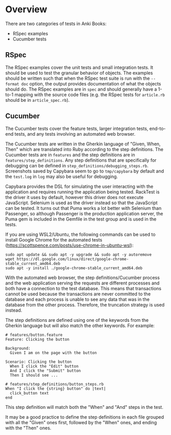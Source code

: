 # Overview

There are two categories of tests in Anki Books:
- RSpec examples
- Cucumber tests

## RSpec

The RSpec examples cover the unit tests and small integration tests. It should be used to test the granular behavior of objects. The examples should be written such that when the RSpec test suite is run with the `--format doc` option, the output provides documentation of what the objects should do. The RSpec examples are in `spec` and should generally have a 1-to-1 mapping with the source code files (e.g. the RSpec tests for `article.rb` should be in `article_spec.rb`).

## Cucumber

The Cucumber tests cover the feature tests, larger integration tests, end-to-end tests, and any tests involving an automated web browser.

The Cucumber tests are written in the Gherkin language of "Given, When, Then" which are translated into Ruby according to the step definitions. The Cucumber tests are in `features` and the step definitions are in `features/step_definitions`. Any step definitions that are specifically for debugging can be defined in `step_definitions/debugging_steps.rb`. Screenshots saved by Capybara seem to go to `tmp/capybara` by default and the `test.log` in `log` may also be useful for debugging.

Capybara provides the DSL for simulating the user interacting with the application and requires running the application being tested. RackTest is the driver it uses by default, however this driver does not execute JavaScript. Selenium is used as the driver instead so that the JavaScript can be tested. It turns out that Puma works a lot better with Selenium than Passenger, so although Passenger is the production application server, the Puma gem is included in the Gemfile in the test group and is used in the tests.

If you are using WSL2/Ubuntu, the following commands can be used to install Google Chrome for the automated tests (https://scottspence.com/posts/use-chrome-in-ubuntu-wsl):

```
sudo apt update && sudo apt -y upgrade && sudo apt -y autoremove
wget https://dl.google.com/linux/direct/google-chrome-stable_current_amd64.deb
sudo apt -y install ./google-chrome-stable_current_amd64.deb
```

With the automated web browser, the step definitions/Cucumber process and the web application serving the requests are different processes and both have a connection to the test database. This means that transactions cannot be used because the transactions are never committed to the database and each process is unable to see any data that was in the database from the other process. Therefore, the truncation strategy is used instead.

The step definitions are defined using one of the keywords from the Gherkin language but will also match the other keywords. For example:

```
# features/button.feature
Feature: Clicking the button

Background:
  Given I am on the page with the button

Scenario: Clicking the button
  When I click the "Edit" button
  And I click the "Submit" button
  Then I should see ...
```

```
# features/step_definitions/button_steps.rb
When "I click the {string} button" do |text|
  click_button text
end
```

This step definition will match both the "When" and "And" steps in the test.

It may be a good practice to define the step definitions in each file grouped with all the "Given" ones first, followed by the "When" ones, and ending with the "Then" ones.

